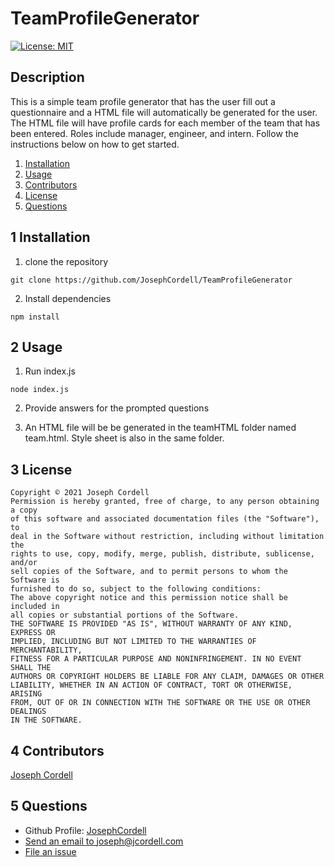 # TeamProfileGenerator

[![License: MIT](https://img.shields.io/badge/License-MIT-yellow.svg)](https://opensource.org/licenses/MIT)

## Description
This is a simple team profile generator that has the user fill out a questionnaire and a HTML file will automatically be generated for the user. The HTML file will have profile cards for each member of the team that has been entered. Roles include manager, engineer, and intern. Follow the instructions below on how to get started.

1. [Installation](#1-installation)
2. [Usage](#2-usage)
3. [Contributors](#3-Contributors)
4. [License](#4-license)
5. [Questions](#5-questions)


## 1 Installation
1. clone the repository
```
git clone https://github.com/JosephCordell/TeamProfileGenerator
```
2. Install dependencies
```
npm install
```


## 2 Usage
1. Run index.js
```
node index.js
```
2. Provide answers for the prompted questions

3.  An HTML file will be be generated in the teamHTML folder named team.html. Style sheet is also in the same folder.


## 3 License 
    Copyright © 2021 Joseph Cordell
    Permission is hereby granted, free of charge, to any person obtaining a copy
    of this software and associated documentation files (the "Software"), to 
    deal in the Software without restriction, including without limitation the 
    rights to use, copy, modify, merge, publish, distribute, sublicense, and/or
    sell copies of the Software, and to permit persons to whom the Software is
    furnished to do so, subject to the following conditions:
    The above copyright notice and this permission notice shall be included in
    all copies or substantial portions of the Software.
    THE SOFTWARE IS PROVIDED "AS IS", WITHOUT WARRANTY OF ANY KIND, EXPRESS OR
    IMPLIED, INCLUDING BUT NOT LIMITED TO THE WARRANTIES OF MERCHANTABILITY,
    FITNESS FOR A PARTICULAR PURPOSE AND NONINFRINGEMENT. IN NO EVENT SHALL THE
    AUTHORS OR COPYRIGHT HOLDERS BE LIABLE FOR ANY CLAIM, DAMAGES OR OTHER
    LIABILITY, WHETHER IN AN ACTION OF CONTRACT, TORT OR OTHERWISE, ARISING
    FROM, OUT OF OR IN CONNECTION WITH THE SOFTWARE OR THE USE OR OTHER DEALINGS
    IN THE SOFTWARE.

## 4 Contributors
[Joseph Cordell](github.com/josephcordell)

## 5 Questions 
- Github Profile: [JosephCordell](github.com/josephcordell)
- [Send an email to joseph@jcordell.com](mailto:joseph@jcordell.com)
- [File an issue](github.com/josephcordell/TeamProfileGenerator/issues)
